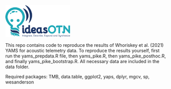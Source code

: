 <img src="ideasOTN.png" width="40%">

This repo contains code to reproduce the results of Whoriskey et al. (2021) YAMS for acoustic telemetry data. To reproduce the results yourself, first run the yams_prepdata.R file, then yams_pike.R, then yams_pike_posthoc.R, and finally yams_pike_bootstrap.R. All necessary data are included in the data folder.

Required packages: TMB, data.table, ggplot2, yaps, dplyr, mgcv, sp, wesanderson 
